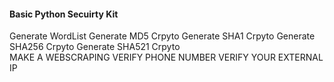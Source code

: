 #### Basic Python Secuirty Kit ####
  Generate WordList 
  Generate MD5 Crpyto 
  Generate SHA1 Crpyto 
  Generate SHA256 Crpyto 
  Generate SHA521 Crpyto  
  MAKE A WEBSCRAPING 
  VERIFY PHONE NUMBER 
  VERIFY YOUR EXTERNAL IP

